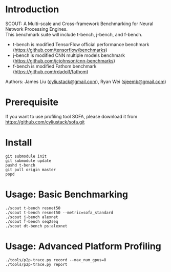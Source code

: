# Introduction
SCOUT: A Multi-scale and Cross-framework Benchmarking for Neural Network Processing Engines.  
This benchmark suite will include t-bench, j-bench, and f-bench. 
* t-bench is modified TensorFlow official performance benchmark (https://github.com/tensorflow/benchmarks)
* j-bench is modified CNN multiple models benchmark (https://github.com/jcjohnson/cnn-benchmarks)
* f-bench is modified Fathom benchmark (https://github.com/rdadolf/fathom)  

Authors: James Liu (cyliustack@gmail.com),  Ryan Wei (sjeemb@gmail.com)   
# Prerequisite
If you want to use profiling tool SOFA, please download it from https://github.com/cyliustack/sofa.git   

# Install
```
git submodule init
git submodule update
pushd t-bench
git pull origin master
popd
```  

# Usage: Basic Benchmarking 
```
./scout t-bench resnet50
./scout t-bench resnet50 --metric=sofa_standard
./scout j-bench alexnet
./scout f-bench seq2seq
./scout dt-bench ps:alexnet  
```

# Usage: Advanced Platform Profiling 
```
./tools/p2p-trace.py record --max_num_gpus=8
./tools/p2p-trace.py report
```
